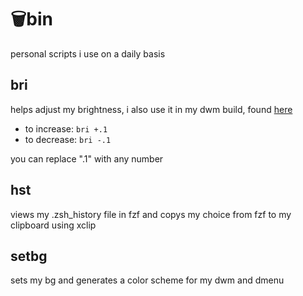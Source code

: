 # 🗑bin
personal scripts i use on a daily basis

## bri
helps adjust my brightness, i also use it in my dwm build, found [here](https://github.com/crue-ton/dotfiles)
- to increase: `bri +.1`
- to decrease: `bri -.1`

you can replace ".1" with any number

## hst
views my .zsh_history file in fzf and copys my choice from fzf to my clipboard using xclip

## setbg
sets my bg and generates a color scheme for my dwm and dmenu
